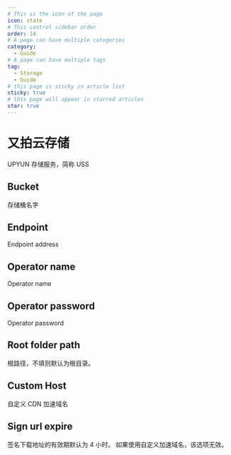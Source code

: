 ```yaml
---
# This is the icon of the page
icon: state
# This control sidebar order
order: 14
# A page can have multiple categories
category:
  - Guide
# A page can have multiple tags
tag:
  - Storage
  - Guide
# this page is sticky in article list
sticky: true
# this page will appear in starred articles
star: true
---
```


# 又拍云存储

UPYUN 存储服务，简称 USS

## Bucket

存储桶名字

## Endpoint

Endpoint address

## Operator name

Operator name

## Operator password

Operator password

## Root folder path

根路径，不填则默认为根目录。

## Custom Host

自定义 CDN 加速域名

## Sign url expire

签名下载地址的有效期默认为 4 小时。 如果使用自定义加速域名，该选项无效。

